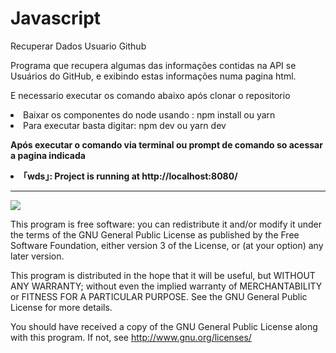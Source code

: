 # Javascript
Recuperar Dados Usuario Github

Programa que recupera algumas das informações contidas na API se Usuários do GitHub, e exibindo estas informações numa pagina html.

E necessario executar os comando abaixo após clonar o repositorio
<li>Baixar os componentes do node usando : npm install ou yarn </li>
<li>Para executar basta digitar: npm dev ou yarn dev </li>

<strong> Após executar o comando via terminal ou prompt de comando so acessar a pagina indicada 
  <li>  ｢wds｣: Project is running at http://localhost:8080/ </li>
</strong>
<hr>
<img src="https://github.com/teonett/Javascript-Recuperar-Dados-Usuario-Api-Github/blob/master/recuperar_info_user_github.png">
  
 <p>
This program is free software: you can redistribute it and/or modify it under the terms of the GNU General Public License as published by
the Free Software Foundation, either version 3 of the License, or (at your option) any later version.

This program is distributed in the hope that it will be useful, but WITHOUT ANY WARRANTY; without even the implied warranty of MERCHANTABILITY or FITNESS FOR A PARTICULAR PURPOSE.  See the GNU General Public License for more details.

You should have received a copy of the GNU General Public License along with this program.  If not, see <http://www.gnu.org/licenses/>
</p>
